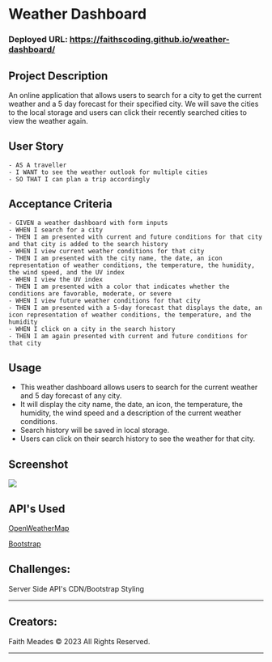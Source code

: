 # Weather Dashboard

### Deployed URL: https://faithscoding.github.io/weather-dashboard/

## Project Description
An online application that allows users to search for a city to get the current weather and a 5 day forecast for their specified city. We will save the cities to the local storage and users can click their recently searched cities to view the weather again. 

## User Story
```
- AS A traveller
- I WANT to see the weather outlook for multiple cities
- SO THAT I can plan a trip accordingly
```

## Acceptance Criteria
```
- GIVEN a weather dashboard with form inputs
- WHEN I search for a city
- THEN I am presented with current and future conditions for that city and that city is added to the search history
- WHEN I view current weather conditions for that city
- THEN I am presented with the city name, the date, an icon representation of weather conditions, the temperature, the humidity, the wind speed, and the UV index
- WHEN I view the UV index
- THEN I am presented with a color that indicates whether the conditions are favorable, moderate, or severe
- WHEN I view future weather conditions for that city
- THEN I am presented with a 5-day forecast that displays the date, an icon representation of weather conditions, the temperature, and the humidity
- WHEN I click on a city in the search history
- THEN I am again presented with current and future conditions for that city
```

## Usage
- This weather dashboard allows users to search for the current weather and 5 day forecast of any city. 
- It will display the city name, the date, an icon, the temperature, the humidity, the wind speed and a description of the current weather conditions.
- Search history will be saved in local storage.
- Users can click on their search history to see the weather for that city. 

## Screenshot
![](https://user-images.githubusercontent.com/122907573/224168509-8f34711a-747c-4ab0-a596-7fbb3b1050a8.png)

## API's Used
<p><a href="https://openweathermap.org/">OpenWeatherMap</a></p>
<p><a href="https://getbootstrap.com/">Bootstrap</a></p>

## Challenges:
Server Side API's
CDN/Bootstrap Styling

- - -
## Creators:
Faith Meades © 2023 All Rights Reserved.
- - -

